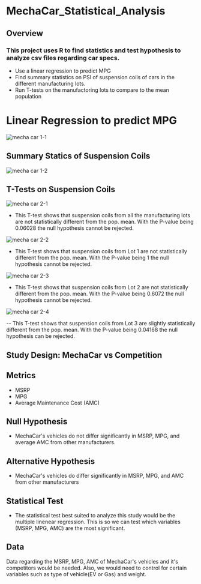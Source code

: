 # MechaCar_Statistical_Analysis

## Overview
### This project uses R to find statistics and test hypothesis to analyze csv files regarding car specs. 

- Use a linear regression to predict MPG
- Find summary statistics on PSI of suspension coils of cars in the different manufacturing lots.
- Run T-tests on the manufactoring lots to compare to the mean population

# Linear Regression to predict MPG

  ![mecha car 1-1](https://user-images.githubusercontent.com/119387862/229384599-37852185-295e-473b-ada2-0478631857f0.PNG)
  
  ## Summary Statics of Suspension Coils
  
![mecha car 1-2](https://user-images.githubusercontent.com/119387862/229384605-03e78dd2-f965-4404-9f88-94ccb380da30.PNG)

## T-Tests on Suspension Coils

![mecha car 2-1](https://user-images.githubusercontent.com/119387862/229384609-f7e172fb-e86e-46e2-80e0-246efbe4cd8e.PNG)

- This T-test shows that suspension coils from all the manufacturing lots are not statistically different from the pop. mean. With the P-value being 0.06028 the null hypothesis cannot be rejected.

![mecha car 2-2](https://user-images.githubusercontent.com/119387862/229384612-50053a0f-588c-41ac-9e23-c036b0ca0cc0.PNG)

- This T-test shows that suspension coils from Lot 1 are not statistically different from the pop. mean. With the P-value being 1 the null hypothesis cannot be rejected.

![mecha car 2-3](https://user-images.githubusercontent.com/119387862/229384615-24b28a0b-cc76-4774-b82a-e3ee7c8c0210.PNG)

- This T-test shows that suspension coils from Lot 2 are not statistically different from the pop. mean. With the P-value being 0.6072 the null hypothesis cannot be rejected.

![mecha car 2-4](https://user-images.githubusercontent.com/119387862/229384635-31e7e5f1-4e9f-47de-9b29-9b2ce6b7291a.PNG)

-- This T-test shows that suspension coils from Lot 3 are slightly statistically different from the pop. mean. With the P-value being 0.04168 the null hypothesis can be rejected.
## Study Design: MechaCar vs Competition

## Metrics

- MSRP
- MPG
- Average Maintenance Cost (AMC)

## Null Hypothesis

- MechaCar's vehicles do not differ significantly in MSRP, MPG, and average AMC from other manufacturers.

##  Alternative Hypothesis

- MechaCar's vehicles do differ significantly in MSRP, MPG, and AMC from other manufacturers

## Statistical Test

- The statistical test best suited to analyze this study would be the multiple linenear regression. This is so we can test which variables (MSRP, MPG, AMC) are the most significant.

## Data

Data regarding the MSRP, MPG, AMC of MechaCar's vehicles and it's competitors would be needed. Also, we would need to control for certain variables such as type of vehicle(EV or Gas) and weight.
